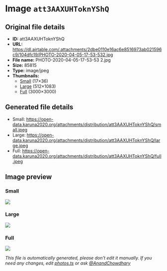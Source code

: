 # Image `att3AAXUHToknYShQ`

## Original file details

- **ID:** att3AAXUHToknYShQ
- **URL:** https://dl.airtable.com/.attachments/2dbe0110e16ac6e8516973ab021596c9/104dfc19/PHOTO-2020-04-05-17-53-532.jpg
- **File name:** PHOTO-2020-04-05-17-53-53 2.jpg
- **Size:** 85815
- **Type:** image/jpeg
- **Thumbnails:**
  - [Small](https://dl.airtable.com/.attachmentThumbnails/c6c01ff34108390e2a9db5e5fbb91223/c0578404) (17×36)
  - [Large](https://dl.airtable.com/.attachmentThumbnails/01c2b1ee2da5c2dec7005a70e3ec9571/27b5428d) (512×1083)
  - [Full](https://dl.airtable.com/.attachmentThumbnails/860f01f85f283158b3b8ac8b81c9ae7f/c7e9bffc) (3000×3000)

## Generated file details

- Small: https://open-data.karuna2020.org/attachments/distribution/att3AAXUHToknYShQ/small.jpeg
- Large: https://open-data.karuna2020.org/attachments/distribution/att3AAXUHToknYShQ/large.jpeg
- Full: https://open-data.karuna2020.org/attachments/distribution/att3AAXUHToknYShQ/full.jpeg

## Image preview

### Small

![](https://open-data.karuna2020.org/attachments/distribution/att3AAXUHToknYShQ/small.jpeg)

### Large

![](https://open-data.karuna2020.org/attachments/distribution/att3AAXUHToknYShQ/large.jpeg)

### Full

![](https://open-data.karuna2020.org/attachments/distribution/att3AAXUHToknYShQ/full.jpeg)

_This file is automatically generated, please don't edit it manually. If you need any changes, edit [photos.ts](/photos.ts) or ask [@AnandChowdhary](https://github.com/AnandChowdhary)_

